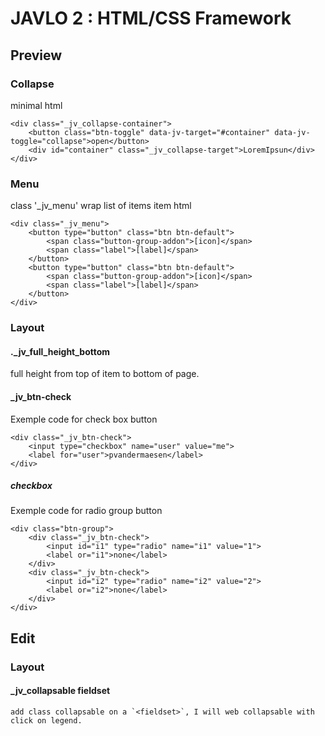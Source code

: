 # JAVLO 2 : HTML/CSS Framework
## Preview
### Collapse
minimal html 
```
<div class="_jv_collapse-container">
	<button class="btn-toggle" data-jv-target="#container" data-jv-toggle="collapse">open</button>
	<div id="container" class="_jv_collapse-target">LoremIpsun</div>
</div>
```
### Menu
class '_jv_menu' wrap list of items
item html
```
<div class="_jv_menu">
	<button type="button" class="btn btn-default">
		<span class="button-group-addon">[icon]</span> 
		<span class="label">[label]</span>
	</button>
	<button type="button" class="btn btn-default">
		<span class="button-group-addon">[icon]</span> 
		<span class="label">[label]</span>
	</button>
</div>
```
### Layout
#### ._jv_full_height_bottom
full height from top of item to bottom of page.
#### _jv_btn-check
Exemple code for check box button
```
<div class="_jv_btn-check">
	<input type="checkbox" name="user" value="me">
	<label for="user">pvandermaesen</label>
</div>
```
##### checkbox
Exemple code for radio group button
```
<div class="btn-group">
	<div class="_jv_btn-check">
		<input id="i1" type="radio" name="i1" value="1">
		<label or="i1">none</label>
	</div>
	<div class="_jv_btn-check">
		<input id="i2" type="radio" name="i2" value="2">
		<label or="i2">none</label>
	</div>
</div>
```
## Edit
### Layout
#### _jv_collapsable fieldset

	add class collapsable on a `<fieldset>`, I will web collapsable with click on legend.